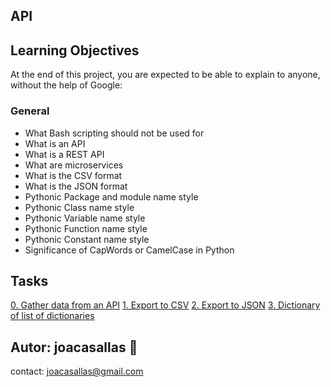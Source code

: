 ## API ##

## Learning Objectives ##

At the end of this project, you are expected to be able to explain to anyone, without the help of Google:

### General ###
* What Bash scripting should not be used for  
* What is an API  
* What is a REST API  
* What are microservices  
* What is the CSV format  
* What is the JSON format  
* Pythonic Package and module name style  
* Pythonic Class name style  
* Pythonic Variable name style  
* Pythonic Function name style  
* Pythonic Constant name style  
* Significance of CapWords or CamelCase in Python  

## Tasks ##  
[0. Gather data from an API](https://github.com/joacasallas2/holbertonschool-back-end/blob/main/api/0-gather_data_from_an_API.py)
[1. Export to CSV](https://github.com/joacasallas2/holbertonschool-back-end/blob/main/api/2-export_to_JSON.py)
[2. Export to JSON](https://github.com/joacasallas2/holbertonschool-back-end/blob/main/api/2-export_to_JSON.py)
[3. Dictionary of list of dictionaries](https://github.com/joacasallas2/holbertonschool-back-end/blob/main/api/3-dictionary_of_list_of_dictionaries.py)

## Autor:  joacasallas :information_desk_person:  
contact:  joacasallas@gmail.com
